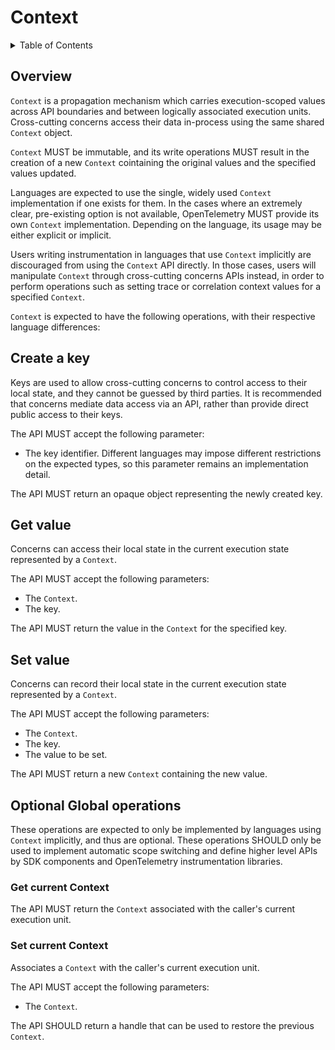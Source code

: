 # Context

<details>
<summary>
Table of Contents
</summary>

- [Overview](#overview)
- [Create a key](#create-a-key)
- [Get value](#get-value)
- [Set value](#set-value)
- [Optional operations](#optional-operations)
    - [Get current Context](#get-current-context)
    - [Set current Context](#set-current-context)

</details>

## Overview

`Context` is a propagation mechanism which carries execution-scoped values
across API boundaries and between logically associated execution units.
Cross-cutting concerns access their data in-process using the same shared
`Context` object.

`Context` MUST be immutable, and its write operations MUST
result in the creation of a new `Context` cointaining the original
values and the specified values updated.

Languages are expected to use the single, widely used `Context` implementation
if one exists for them. In the cases where an extremely clear, pre-existing
option is not available, OpenTelemetry MUST provide its own `Context`
implementation. Depending on the language, its usage may be either explicit
or implicit.

Users writing instrumentation in languages that use `Context` implicitly are
discouraged from using the `Context` API directly. In those cases, users will
manipulate `Context` through cross-cutting concerns APIs instead, in order to
perform operations such as setting trace or correlation context values for
a specified `Context`.

`Context` is expected to have the following operations, with their
respective language differences:

## Create a key

Keys are used to allow cross-cutting concerns to control access to their local state,
and they cannot be guessed by third parties. It is recommended that concerns mediate
data access via an API, rather than provide direct public access to their keys.

The API MUST accept the following parameter:

- The key identifier. Different languages may impose different restrictions on the expected types, so this parameter remains an implementation detail.

The API MUST return an opaque object representing the newly created key.

## Get value

Concerns can access their local state in the current execution state
represented by a `Context`.

The API MUST accept the following parameters:

- The `Context`.
- The key.

The API MUST return the value in the `Context` for the specified key.

## Set value

Concerns can record their local state in the current execution state
represented by a `Context`.

The API MUST accept the following parameters:

- The `Context`.
- The key.
- The value to be set.

The API MUST return a new `Context` containing the new value.

## Optional Global operations

These operations are expected to only be implemented by languages
using `Context` implicitly, and thus are optional. These operations
SHOULD only be used to implement automatic scope switching and define
higher level APIs by SDK components and OpenTelemetry instrumentation libraries.

### Get current Context

The API MUST return the `Context` associated with the caller's current execution unit.

### Set current Context

Associates a `Context` with the caller's current execution unit.

The API MUST accept the following parameters:

- The `Context`.

The API SHOULD return a handle that can be used to restore the previous
`Context`.
